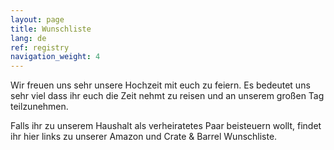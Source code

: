 ```yaml
---
layout: page
title: Wunschliste
lang: de
ref: registry
navigation_weight: 4
---
```


Wir freuen uns sehr unsere Hochzeit mit euch zu feiern. Es bedeutet uns sehr viel dass ihr euch die Zeit nehmt zu reisen und an unserem großen Tag teilzunehmen. 

Falls ihr zu unserem Haushalt als verheiratetes Paar beisteuern wollt, findet ihr hier links zu unserer Amazon und Crate & Barrel Wunschliste. 
